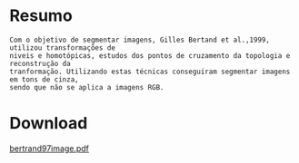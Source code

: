 # Resumo #

```
Com o objetivo de segmentar imagens, Gilles Bertand et al.,1999, utilizou transformações de
niveis e homotópicas, estudos dos pontos de cruzamento da topologia e reconstrução da
tranformação. Utilizando estas técnicas conseguiram segmentar imagens em tons de cinza,
sendo que não se aplica a imagens RGB.
```

# Download #

[bertrand97image.pdf](http://m-fit.googlecode.com/files/bertrand97image.pdf)
